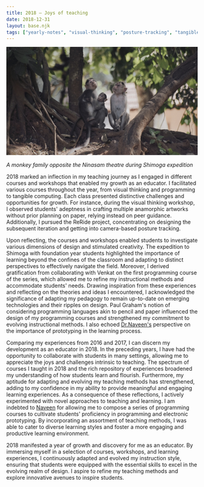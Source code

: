 ```yaml
---
title: 2018 — Joys of teaching
date: 2018-12-31
layout: base.njk
tags: ["yearly-notes", "visual-thinking", "posture-tracking", "tangible-computing", "shimoga-expedition", "programming-pedagogy", "anamorphic-art", "hands-on-learning", "design-education", "instructional-adaptation", "creative-exploration"]
--- 
```


<img src="/assets/images/2018/ninasam.jpg"/>

_A monkey family opposite the Ninasam theatre during Shimoga expedition_

2018 marked an inflection in my teaching journey as I engaged in different courses and workshops that enabled my growth as an educator. I facilitated various courses throughout the year, from visual thinking and programming to tangible computing. Each class presented distinctive challenges and opportunities for growth. For instance, during the visual thinking workshop, I observed students' adeptness in crafting multiple anamorphic artworks without prior planning on paper, relying instead on peer guidance. Additionally, I pursued the ReRide project, concentrating on designing the subsequent iteration and getting into camera-based posture tracking.

Upon reflecting, the courses and workshops enabled students to investigate various dimensions of design and stimulated creativity. The expedition to Shimoga with foundation year students highlighted the importance of learning beyond the confines of the classroom and adapting to distinct perspectives to effectively navigate the field. Moreover, I derived gratification from collaborating with Venkat on the first programming course of the series, which allowed me to refine my instructional methods and accommodate students' needs. Drawing inspiration from these experiences and reflecting on the theories and ideas I encountered, I acknowledged the significance of adapting my pedagogy to remain up-to-date on emerging technologies and their ripples on design. Paul Graham's notion of considering programming languages akin to pencil and paper influenced the design of my programming courses and strengthened my commitment to evolving instructional methods. I also echoed [Dr.Naveen's](/mentors/naveen-bagalkot/) perspective on the importance of prototyping in the learning process.

Comparing my experiences from 2016 and 2017, I can discern my development as an educator in 2018. In the preceding years, I have had the opportunity to collaborate with students in many settings, allowing me to appreciate the joys and challenges intrinsic to teaching. The spectrum of courses I taught in 2018 and the rich repository of experiences broadened my understanding of how students learn and flourish. Furthermore, my aptitude for adapting and evolving my teaching methods has strengthened, adding to my confidence in my ability to provide meaningful and engaging learning experiences. As a consequence of these reflections, I actively experimented with novel approaches to teaching and learning. I am indebted to [Naveen](/mentors/naveen-bagalkot/) for allowing me to compose a series of programming courses to cultivate students' proficiency in programming and electronic prototyping. By incorporating an assortment of teaching methods, I was able to cater to diverse learning styles and foster a more engaging and productive learning environment.

2018 manifested a year of growth and discovery for me as an educator. By immersing myself in a selection of courses, workshops, and learning experiences, I continuously adapted and evolved my instruction style, ensuring that students were equipped with the essential skills to excel in the evolving realm of design. I aspire to refine my teaching methods and explore innovative avenues to inspire students.